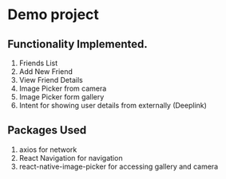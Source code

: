 # Demo project

## Functionality Implemented.
1. Friends List
2. Add New Friend
3. View Friend Details
4. Image Picker from camera
5. Image Picker form gallery
6. Intent for showing user details from externally (Deeplink)

## Packages Used
1. axios for network
2. React Navigation for navigation
3. react-native-image-picker for accessing gallery and camera
